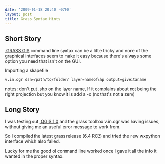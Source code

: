 ```yaml
---
date: '2009-01-18 20:40 -0700'
layout: post
title: Grass Syntax Hints
---
```


Short Story
-----------

<a href="http://grass.osgeo.org" class="ext-link"> GRASS GIS</a> command
line syntax can be a little tricky and none of the graphical interfaces
seem to make it easy because there's always some option you need that
isn't on the GUI.

Importing a shapefile

    v.in.ogr dsn=/path/to/folder/ layer=nameofshp output=giveitaname

notes: don't put .shp on the layer name, If it complains about not being
the right projection but you know it is add a -o (no that's not a zero)

Long Story
----------

I was testing out <a href="http://qgis.osgeo.org" class="ext-link"> QGIS
1.0</a> and the grass toolbox v.in.ogr was having issues, without giving
me an useful error message to work from.

So I compiled the latest grass release (6.4 RC2) and tried the new
wxpython interface which also failed.

Lucky for me the good ol command line worked once I gave it all the info
it wanted in the proper syntax.

